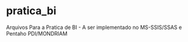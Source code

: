 # pratica_bi
Arquivos Para a Pratica de BI - A ser implementado no MS-SSIS/SSAS e Pentaho PDI/MONDRIAM
